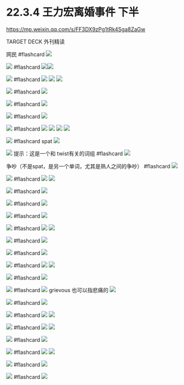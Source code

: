 # 22.3.4 王力宏离婚事件  下半


https://mp.weixin.qq.com/s/FF3DX9zPg1tRk4Sga8ZaGw

TARGET DECK
外刊精读


网民 #flashcard 
![](../photoofEnglishLearning/Pasted%20image%2020220304095908.png)
<!--ID: 1646359218321-->





![](../photoofEnglishLearning/Pasted%20image%2020220304095930.png) #flashcard 
![](../photoofEnglishLearning/Pasted%20image%2020220304095935.png)![](../photoofEnglishLearning/Pasted%20image%2020220304100006.png)
<!--ID: 1646359218336-->








![](../photoofEnglishLearning/Pasted%20image%2020220304103854.png) #flashcard 
![](../photoofEnglishLearning/Pasted%20image%2020220304100240.png)
![](../photoofEnglishLearning/Pasted%20image%2020220304100127.png)
![](../photoofEnglishLearning/Pasted%20image%2020220304100316.png)
<!--ID: 1646361542656-->











![](../photoofEnglishLearning/Pasted%20image%2020220304100359.png) #flashcard 
![](../photoofEnglishLearning/Pasted%20image%2020220304100405.png)
<!--ID: 1646359666590-->




![](../photoofEnglishLearning/Pasted%20image%2020220304100412.png) #flashcard 
![](../photoofEnglishLearning/Pasted%20image%2020220304100427.png)
<!--ID: 1646359666602-->





![](../photoofEnglishLearning/Pasted%20image%2020220304100441.png) #flashcard 
![](../photoofEnglishLearning/Pasted%20image%2020220304100447.png)
<!--ID: 1646359666614-->




![](../photoofEnglishLearning/Pasted%20image%2020220304100637.png) #flashcard 
![](../photoofEnglishLearning/Pasted%20image%2020220304100713.png)
![](../photoofEnglishLearning/Pasted%20image%2020220304100722.png)
![](../photoofEnglishLearning/Pasted%20image%2020220304100736.png)
![](../photoofEnglishLearning/Pasted%20image%2020220304100702.png)
<!--ID: 1646359666627-->




![](../photoofEnglishLearning/Pasted%20image%2020220304100809.png) #flashcard 
spat
![](../photoofEnglishLearning/Pasted%20image%2020220304100822.png)
<!--ID: 1646359843746-->




![](../photoofEnglishLearning/Pasted%20image%2020220304100908.png) 提示：这是一个和 twist有关的词组 #flashcard
![](../photoofEnglishLearning/Pasted%20image%2020220304100945.png)
<!--ID: 1646359843760-->







争吵（不是spat，是另一个单词，尤其是熟人之间的争吵） #flashcard 
![](../photoofEnglishLearning/Pasted%20image%2020220304101039.png)
<!--ID: 1646359843778-->




![](../photoofEnglishLearning/Pasted%20image%2020220304101147.png) #flashcard 
![](../photoofEnglishLearning/Pasted%20image%2020220304101156.png)
![](../photoofEnglishLearning/Pasted%20image%2020220304101201.png)
<!--ID: 1646360260154-->






![](../photoofEnglishLearning/Pasted%20image%2020220304101330.png) #flashcard 
![](../photoofEnglishLearning/Pasted%20image%2020220304101341.png)
<!--ID: 1646360260167-->




![](../photoofEnglishLearning/Pasted%20image%2020220304101349.png) #flashcard 
![](../photoofEnglishLearning/Pasted%20image%2020220304101355.png)
<!--ID: 1646360260179-->





![](../photoofEnglishLearning/Pasted%20image%2020220304101419.png) #flashcard 
![](../photoofEnglishLearning/Pasted%20image%2020220304101426.png)
<!--ID: 1646360260192-->




![](../photoofEnglishLearning/Pasted%20image%2020220304101507.png) #flashcard 
![](../photoofEnglishLearning/Pasted%20image%2020220304101514.png)
![](../photoofEnglishLearning/Pasted%20image%2020220304101526.png)
<!--ID: 1646360260204-->






![](../photoofEnglishLearning/Pasted%20image%2020220304101737.png) #flashcard 
![](../photoofEnglishLearning/Pasted%20image%2020220304101809.png)
<!--ID: 1646361292744-->




![](../photoofEnglishLearning/Pasted%20image%2020220304101826.png) #flashcard 
![](../photoofEnglishLearning/Pasted%20image%2020220304101835.png)
<!--ID: 1646361292757-->



![](../photoofEnglishLearning/Pasted%20image%2020220304101946.png) #flashcard 
![](../photoofEnglishLearning/Pasted%20image%2020220304101928.png)
![](../photoofEnglishLearning/Pasted%20image%2020220304102000.png)
<!--ID: 1646361292770-->






![](../photoofEnglishLearning/Pasted%20image%2020220304102047.png) #flashcard 
![](../photoofEnglishLearning/Pasted%20image%2020220304102056.png)
<!--ID: 1646361292782-->




![](../photoofEnglishLearning/Pasted%20image%2020220304102735.png) #flashcard 
![](../photoofEnglishLearning/Pasted%20image%2020220304102744.png)
grievous 也可以指悲痛的
![](../photoofEnglishLearning/Pasted%20image%2020220304102810.png)
<!--ID: 1646361292795-->






![](../photoofEnglishLearning/Pasted%20image%2020220304102836.png) #flashcard 
![](../photoofEnglishLearning/Pasted%20image%2020220304102850.png)
<!--ID: 1646361292807-->






![](../photoofEnglishLearning/Pasted%20image%2020220304102910.png) #flashcard 
![](../photoofEnglishLearning/Pasted%20image%2020220304102916.png)
![](../photoofEnglishLearning/Pasted%20image%2020220304102941.png)
<!--ID: 1646361292819-->






![](../photoofEnglishLearning/Pasted%20image%2020220304103008.png) #flashcard 
![](../photoofEnglishLearning/Pasted%20image%2020220304103020.png)
![](../photoofEnglishLearning/Pasted%20image%2020220304103027.png)
<!--ID: 1646361292832-->






![](../photoofEnglishLearning/Pasted%20image%2020220304103119.png) #flashcard 
![](../photoofEnglishLearning/Pasted%20image%2020220304103125.png)
<!--ID: 1646361292844-->





![](../photoofEnglishLearning/Pasted%20image%2020220304103308.png) #flashcard 
![](../photoofEnglishLearning/Pasted%20image%2020220304103326.png)
![](../photoofEnglishLearning/Pasted%20image%2020220304103317.png)
<!--ID: 1646361292856-->






![](../photoofEnglishLearning/Pasted%20image%2020220304103439.png) #flashcard 
![](../photoofEnglishLearning/Pasted%20image%2020220304103448.png)
<!--ID: 1646361292869-->





![](../photoofEnglishLearning/Pasted%20image%2020220304103518.png) #flashcard 
![](../photoofEnglishLearning/Pasted%20image%2020220304103524.png)
<!--ID: 1646361331310-->














